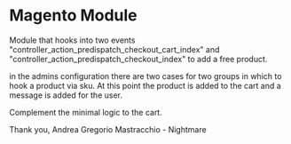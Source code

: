 # Magento Module
Module that hooks into two events "controller_action_predispatch_checkout_cart_index" and "controller_action_predispatch_checkout_index" to add a free product.

in the admins configuration there are two cases for two groups in which to hook a product via sku. At this point the product is added to the cart and a message is added for the user.

Complement the minimal logic to the cart.

Thank you,
Andrea Gregorio Mastracchio - Nightmare
